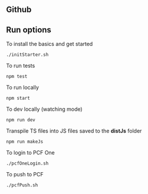 Github
---


Run options
---

To install the basics and get started
~~~~
./initStarter.sh
~~~~

To run tests
~~~~
npm test
~~~~

To run locally
~~~~
npm start
~~~~

To dev locally (watching mode)
~~~~
npm run dev
~~~~

Transpile TS files into JS files saved to the **distJs** folder
~~~~
npm run makeJs
~~~~

To login to PCF One
~~~~
./pcfOneLogin.sh
~~~~

To push to PCF
~~~~
./pcfPush.sh
~~~~

